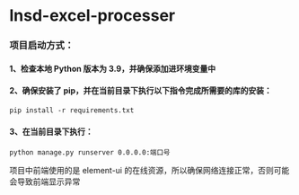# lnsd-excel-processer
### 项目启动方式：
#### 1、检查本地 Python 版本为 3.9，并确保添加进环境变量中
#### 2、确保安装了 pip，并在当前目录下执行以下指令完成所需要的库的安装：
```
pip install -r requirements.txt
```
#### 3、在当前目录下执行：
```
python manage.py runserver 0.0.0.0:端口号
```

项目中前端使用的是 element-ui 的在线资源，所以确保网络连接正常，否则可能会导致前端显示异常